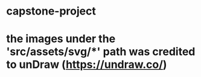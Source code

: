 # capstone-project

# the images under the 'src/assets/svg/*' path was credited to unDraw (https://undraw.co/)
